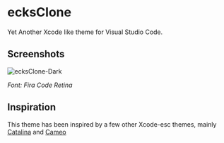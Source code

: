 # ecksClone
Yet Another Xcode like theme for Visual Studio Code.

## Screenshots

![ecksClone-Dark](https://raw.githubusercontent.com/Nevexo/ecksclone/master/screenshots/dark.png "ecksClone Dark")

*Font: Fira Code Retina*

## Inspiration

This theme has been inspired by a few other Xcode-esc themes, mainly
[Catalina](https://marketplace.visualstudio.com/items?itemName=vincentriemer-vsc.vscode-theme-catalina)
and
[Cameo](https://github.com/PascalPixel/cameo)